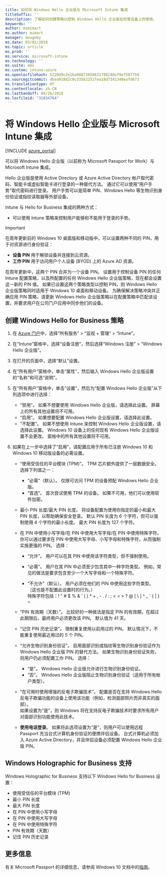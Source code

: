 ```yaml
---
title: 如何将 Windows Hello 企业版与 Microsoft Intune 集成
titleSuffix: ''
description: 了解如何创建策略以控制 Windows Hello 企业版在托管设备上的使用。
keywords: ''
author: msmimart
ms.author: mimart
manager: dougeby
ms.date: 03/02/2018
ms.topic: article
ms.prod: ''
ms.service: microsoft-intune
ms.technology: ''
ms.suite: ems
ms.custom: intune-azure
ms.openlocfilehash: 5220d9c2e1ba98873658631798240af9e7587758
ms.sourcegitcommit: dbea918d2c0c335b2251fea18d7341340eafd673
ms.translationtype: HT
ms.contentlocale: zh-CN
ms.lasthandoff: 04/26/2018
ms.locfileid: "31834764"
---
```

# <a name="integrate-windows-hello-for-business-with-microsoft-intune"></a>将 Windows Hello 企业版与 Microsoft Intune 集成


[!INCLUDE [azure_portal](./includes/azure_portal.md)]

可以将 Windows Hello 企业版（以前称为 Microsoft Passport for Work）与 Microsoft Intune 集成。

 Hello 企业版是使用 Active Directory 或 Azure Active Directory 帐户取代密码、智能卡或虚拟智能卡进行登录的一种替代方法。 通过它可以使用“用户手势”取代密码进行登录。 用户手势可以是简单 PIN、Windows Hello 等生物识别身份验证或指纹读取器等外部设备。

Intune 与 Hello for Business 集成的两种方式：

-   可以使用 Intune 策略来控制用户能够和不能用于登录的手势。

<!--- -   You can store authentication certificates in the Windows Hello for Business key storage provider (KSP). For more information, see [Secure resource access with certificate profiles in Microsoft Intune](secure-resource-access-with-certificate-profiles.md). --->

> [!IMPORTANT]
> 在周年更新前的 Windows 10 桌面版和移动版中，可以设置两种不同的 PIN，用于对资源进行身份验证：
> - **设备 PIN** 用于解锁设备并连接到云资源。
> - **工作 PIN** 用于访问用户个人设备 (BYOD) 上的 Azure AD 资源。
> 
> 在周年更新中，这两个 PIN 合并为一个设备 PIN。
> 设置用于控制设备 PIN 的任何 Intune 配置策略，以及所配置的任何 Windows Hello 企业版策略，现在都会设置这一新的 PIN 值。
> 如果已设置这两个策略类型以控制 PIN，则 Windows Hello 企业版策略同时适用于 Windows 10 桌面和移动设备。
> 为确保解决策略冲突并正确应用 PIN 策略，请更新 Windows Hello 企业版策略以在配置策略中匹配该设置，并要求用户在公司门户应用中同步他们的设备。



## <a name="create-a-windows-hello-for-business-policy"></a>创建 Windows Hello for Business 策略

1. 在 [Azure 门户](https://portal.azure.com)中，选择“所有服务” > “监视 + 管理” > “Intune”。

2. 在“Intune”窗格中，选择“设备注册”，然后选择“Windows 注册” > “Windows Hello 企业版”。

3. 在打开的页面中，选择“默认”设置。

4. 在“所有用户”窗格中，单击“属性”，然后输入 Windows Hello 企业版设置的“名称”和可选“说明”。

5. 在“所有用户”窗格中，单击“设置”，然后为“配置 Windows Hello 企业版”从下列选项中进行选择：

    - “禁用”。 如果不想要使用 Windows Hello 企业版，请选择此设置。 屏幕上的所有其他设置将不可用。
    - “启用”。 如果想要配置 Windows Hello 企业版设置，请选择此设置。
    - “不配置”。 如果不想使用 Intune 来控制 Windows Hello 企业版设置，请选择此设置。 Windows 10 设备上的任何现有 Windows Hello 企业版设置不会更改。 窗格中的所有其他设置将不可用。

6. 如果在上一步中选择了“启用”，请配置应用于所有已注册 Windows 10 和 Windows 10 移动版设备的必需设置。

   - “使用受信任的平台模块 (TPM)”。 TPM 芯片额外提供了一层数据安全。<br>选择下列值之一：

     - “必需”（默认）。 仅限可访问 TPM 的设备预配 Windows Hello 企业版。
     - “首选”。 首次尝试使用 TPM 的设备。 如果不可用，他们可以使用软件加密。

   - 最小 PIN 长度/最大 PIN 长度。 将设备配置为使用你指定的最小和最大 PIN 长度，以帮助确保安全登录。 默认 PIN 长度为 6 个字符，但可以强制使用 4 个字符的最小长度。 最大 PIN 长度为 127 个字符。

   - 在 PIN 中使用小写字母/在 PIN 中使用大写字母/在 PIN 中使用特殊字符。 你可以通过要求在 PIN 中使用大写字母、小写字母和特殊字符，从而强制实施更强的 PIN。 选择：

     - “允许”。 用户可以在其 PIN 中使用该字符类型，但不强制使用。

     - “必需”。 用户在其 PIN 中必须至少包含其中一种字符类型。 例如，常见的做法是要求包含至少一个大写字母和一个特殊字符。

     - “不允许”（默认）。 用户必须在他们的 PIN 中使用这些字符类型。 （这也是不配置此设置时的行为。）<br>特殊字符包括：! " # $ % &amp; ' ( ) &#42; + , - . / : ; &lt; = &gt; ? @ [ \ ] ^ _ &#96; { &#124; } ~

   - “PIN 有效期（天数）”。 比较好的一种做法是指定 PIN 的有效期，在超过此期限后，最终用户必须更改该 PIN。 默认值为 41 天。

   - “记住 PIN 历史记录”。 限制重复使用以前用过的 PIN。 默认情况下，不能重复使用最近用过的 5 个 PIN。

   - “允许生物识别身份验证”。 启用面部识别或指纹等生物识别身份验证作为 Windows Hello 企业版 PIN 的替代方法。 如果生物识别身份验证失败，则用户仍必须配置工作 PIN。 选择：

     - “是”。 Windows Hello 企业版允许进行生物识别身份验证。
     - “否”。 Windows Hello 企业版阻止生物识别身份验证（适用于所有帐户类型）。

   - “在可用时使用增强的反电子欺骗技术”。 配置是否在支持 Windows Hello 反电子欺骗功能的设备上使用该功能（例如，检测面部照片而非真实的面部）。<br>如果设置为“是”，则 Windows 将在支持反电子欺骗技术时要求所有用户对面部识别功能使用此技术。

   - **使用电话登录**。 如果将此选项设置为“是”，则用户可以使用远程 Passport 充当台式计算机身份验证的便携伴侣设备。 台式计算机必须加入 Azure Active Directory，并且伴侣设备必须配置 Windows Hello 企业版 PIN。

## <a name="windows-holographic-for-business-support"></a>Windows Holographic for Business 支持

Windows Holographic for Business 支持以下 Windows Hello for Business 设置：

- 使用受信任的平台模块 (TPM)
- 最小 PIN 长度
- 最大 PIN 长度
- 在 PIN 中使用小写字母
- 在 PIN 中使用大写字母
- 在 PIN 中使用特殊字符
- PIN 有效期（天数）
- 记住 PIN 历史记录

## <a name="further-information"></a>更多信息
有关 Microsoft Passport 的详细信息，请参阅 Windows 10 文档中的[指南](https://technet.microsoft.com/library/mt589441.aspx)。
